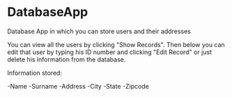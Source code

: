 # DatabaseApp
Database App in which you can store users and their addresses


You can view all the users by clicking "Show Records".
Then below you can edit that user by typing his ID number and clicking "Edit Record" or just delete his information from the database.


Information stored:

-Name
-Surname
-Address
-City
-State
-Zipcode
